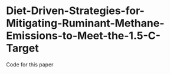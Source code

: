 # Diet-Driven-Strategies-for-Mitigating-Ruminant-Methane-Emissions-to-Meet-the-1.5-C-Target
Code for this paper
